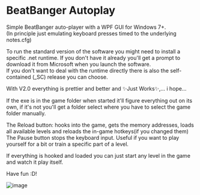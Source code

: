 # BeatBanger Autoplay

Simple BeatBanger auto-player with a WPF GUI for Windows 7+. <br>
(In principle just emulating keyboard presses timed to the underlying notes.cfg)

To run the standard version of the software you might need to install a specific .net runtime. If you don't have it already you'll get a prompt to download it from Microsoft when you launch the software. <br>
If you don't want to deal with the runtime directly there is also the self-contained (_SC) release you can choose.

With V2.0 everything is prettier and better and ✨Just Works✨,... i hope...

If the exe is in the game folder when started it'll figure everything out on its own, if it's not you'll get a folder select where you have to select the game folder manually.

The Reload button: hooks into the game, gets the memory addresses, loads all available levels and reloads the in-game hotkeys(if you changed them)
The Pause button stops the keyboard input. Useful if you want to play yourself for a bit or train a specific part of a level.

If everything is hooked and loaded you can just start any level in the game and watch it play itself.

Have fun :D!

![image](https://github.com/user-attachments/assets/420dfd8b-7a84-474b-844b-8ffa4d91167e)
